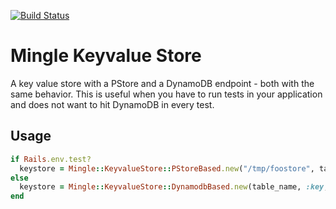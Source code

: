 [![Build Status](https://snap-ci.com/Xepi1GC1RH-xljlY0aGThFoqOtmpsgse_xt-leosres/build_image)](https://snap-ci.com/projects/ThoughtWorksStudios/mingle_keyvalue_store/build_history)


# Mingle Keyvalue Store

A key value store with a PStore and a DynamoDB endpoint - both with the same behavior. This is useful when you have to run tests in your application and does not want to hit DynamoDB in every test.

## Usage
```ruby
if Rails.env.test?
  keystore = Mingle::KeyvalueStore::PStoreBased.new("/tmp/foostore", table_name, :key, :value)
else
  keystore = Mingle::KeyvalueStore::DynamodbBased.new(table_name, :key, :value)
end  
```

